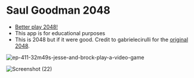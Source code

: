 # Saul Goodman 2048

- [Better play 2048!](https://2048.ericnavar.com/)
- This app is for educational purposes
- This is 2048 but if it were good. Credit to gabrielecirulli for the [original 2048](http://gabrielecirulli.github.io/2048/).

![ep-411-32m49s-jesse-and-brock-play-a-video-game](https://github.com/EricNavar/saul-goodman-2048/assets/32403644/b5559f63-d8e3-437e-a2a1-a0071b1712fa)

![Screenshot (22)](https://github.com/EricNavar/saul-goodman-2048/assets/32403644/33a4493d-12a7-4675-9c5e-d2e90a33ee5a)
